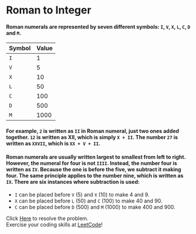 # Roman to Integer

#### Roman numerals are represented by seven different symbols: `I`, `V`, `X`, `L`, `C`, `D` and `M`.

| Symbol | Value
|--------|------
| `I` | 1
| `V` | 5
| `X` | 10
| `L` | 50
| `C` | 100
| `D` | 500
| `M` | 1000

#### For example, `2` is written as `II` in Roman numeral, just two ones added together. `12` is written as XII, which is simply `X + II`. The number `27` is written as `XXVII`, which is `XX + V + II`.

#### Roman numerals are usually written largest to smallest from left to right. However, the numeral for four is not `IIII`. Instead, the number four is written as `IV`. Because the one is before the five, we subtract it making four. The same principle applies to the number nine, which is written as `IX`. There are six instances where subtraction is used:

- `I` can be placed before `V` (5) and `X` (10) to make 4 and 9. 
- `X` can be placed before `L` (50) and `C` (100) to make 40 and 90. 
- `C` can be placed before `D` (500) and `M` (1000) to make 400 and 900.

Click [Here](https://leetcode.com/problems/roman-to-integer/) to resolve the problem.<br>
Exercise your coding skills at [LeetCode](https://leetcode.com)!